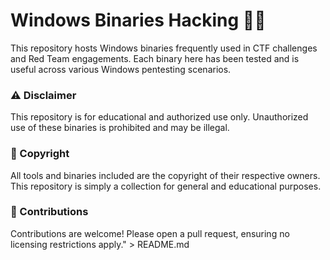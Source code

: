 # Windows Binaries Hacking 🕵️‍♂️

This repository hosts Windows binaries frequently used in CTF challenges and Red Team engagements. Each binary here has been tested and is useful across various Windows pentesting scenarios.


### ⚠️ Disclaimer

This repository is for educational and authorized use only. Unauthorized use of these binaries is prohibited and may be illegal.


### 📜 Copyright

All tools and binaries included are the copyright of their respective owners. This repository is simply a collection for general and educational purposes.


### 💼 Contributions

Contributions are welcome! Please open a pull request, ensuring no licensing restrictions apply." > README.md

